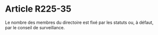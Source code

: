 # Article R225-35

Le nombre des membres du directoire est fixé par les statuts ou, à défaut, par le conseil de surveillance.